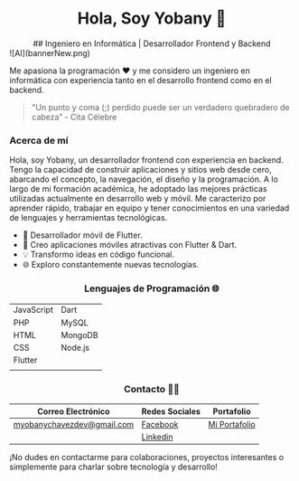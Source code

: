 <div align="center">
 <H1 align = "center"> Hola, Soy Yobany 👋</H1>
</div>

<div align="center">
## Ingeniero en Informática | Desarrollador Frontend y Backend
</div>
<!--[AI](AIBanner.png) -->
![AI](bannerNew.png) 


Me apasiona la programación ❤️ y me considero un ingeniero en informática con experiencia tanto en el desarrollo frontend como en el backend.

> "Un punto y coma (;) perdido puede ser un verdadero quebradero de cabeza” - Cita Célebre

### Acerca de mí

Hola, soy Yobany, un desarrollador frontend con experiencia en backend. Tengo la capacidad de construir aplicaciones y sitios web desde cero, abarcando el concepto, la navegación, el diseño y la programación. A lo largo de mi formación académica, he adoptado las mejores prácticas utilizadas actualmente en desarrollo web y móvil. Me caracterizo por aprender rápido, trabajar en equipo y tener conocimientos en una variedad de lenguajes y herramientas tecnológicas.
- 📱 Desarrollador móvil de Flutter.
- 🚀 Creo aplicaciones móviles atractivas con Flutter & Dart.
- 💡 Transformo ideas en código funcional.
- 🌐 Exploro constantemente nuevas tecnologías.

<div align="center">
 
### Lenguajes de Programación 🌐

</div>

<div align="center">
  
|    |    |
|----|----|
| JavaScript | Dart |
| PHP | MySQL |
| HTML | MongoDB |
| CSS |  Node.js  |
| Flutter |    |
|  |    |
  
</div>

<div align="center">
 
### Contacto 🤝🏻
</div>
<div align="center">
  
| Correo Electrónico | Redes Sociales | Portafolio |
|--------------------|-----------------|------------|
| myobanychavezdev@gmail.com | [Facebook](enlace_facebook) | [Mi Portafolio](enlace_portafolio) |
|                      | [Linkedin](enlace_linkedin) |  |

                       
</div>

¡No dudes en contactarme para colaboraciones, proyectos interesantes o simplemente para charlar sobre tecnología y desarrollo!






